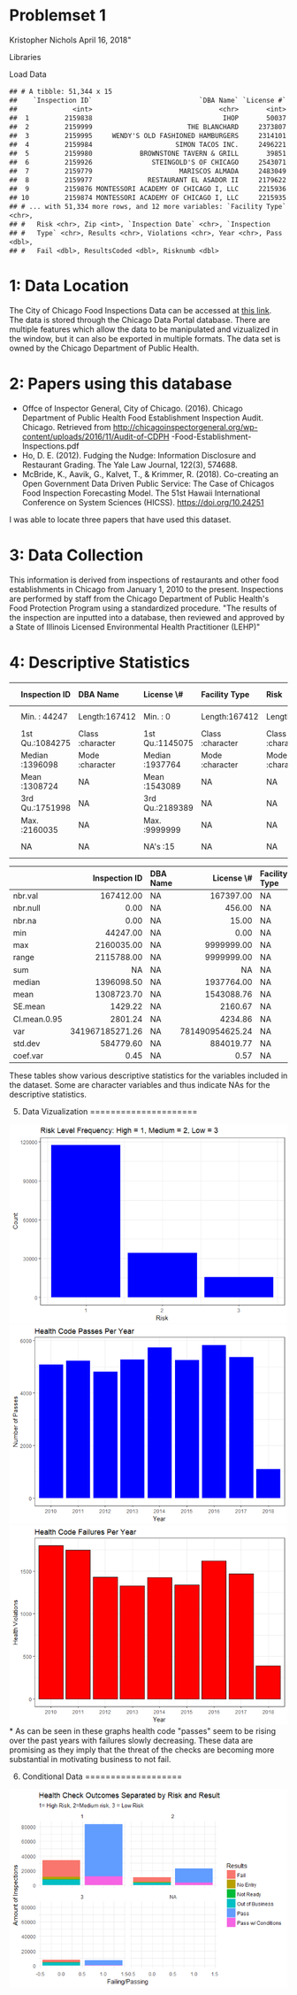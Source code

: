 Problemset 1
================
Kristopher Nichols
April 16, 2018"

Libraries

Load Data

    ## # A tibble: 51,344 x 15
    ##    `Inspection ID`                           `DBA Name` `License #`
    ##              <int>                                <chr>       <int>
    ##  1         2159838                                 IHOP       50037
    ##  2         2159999                        THE BLANCHARD     2373807
    ##  3         2159995     WENDY'S OLD FASHIONED HAMBURGERS     2314101
    ##  4         2159984                     SIMON TACOS INC.     2496221
    ##  5         2159980            BROWNSTONE TAVERN & GRILL       39851
    ##  6         2159926               STEINGOLD'S OF CHICAGO     2543071
    ##  7         2159779                      MARISCOS ALMADA     2483049
    ##  8         2159977              RESTAURANT EL ASADOR II     2179622
    ##  9         2159876 MONTESSORI ACADEMY OF CHICAGO I, LLC     2215936
    ## 10         2159874 MONTESSORI ACADEMY OF CHICAGO I, LLC     2215935
    ## # ... with 51,334 more rows, and 12 more variables: `Facility Type` <chr>,
    ## #   Risk <chr>, Zip <int>, `Inspection Date` <chr>, `Inspection
    ## #   Type` <chr>, Results <chr>, Violations <chr>, Year <chr>, Pass <dbl>,
    ## #   Fail <dbl>, ResultsCoded <dbl>, Risknumb <dbl>

1: Data Location
================

The City of Chicago Food Inspections Data can be accessed at [this link](https://data.cityofchicago.org/Health-Human-Services/Food-Inspections/4ijn-s7e5/data). The data is stored through the Chicago Data Portal database. There are multiple features which allow the data to be manipulated and vizualized in the window, but it can also be exported in multiple formats. The data set is owned by the Chicago Department of Public Health.

2: Papers using this database
=============================

-   Offce of Inspector General, City of Chicago. (2016). Chicago Department of Public Health Food Establishment Inspection Audit. Chicago. Retrieved from <http://chicagoinspectorgeneral.org/wp-content/uploads/2016/11/Audit-of-CDPH> -Food-Establishment-Inspections.pdf
-   Ho, D. E. (2012). Fudging the Nudge: Information Disclosure and Restaurant Grading. The Yale Law Journal, 122(3), 574688.
-   McBride, K., Aavik, G., Kalvet, T., & Krimmer, R. (2018). Co-creating an Open Government Data Driven Public Service: The Case of Chicagos Food Inspection Forecasting Model. The 51st Hawaii International Conference on System Sciences (HICSS). <https://doi.org/10.24251>

I was able to locate three papers that have used this dataset.

3: Data Collection
==================

This information is derived from inspections of restaurants and other food establishments in Chicago from January 1, 2010 to the present. Inspections are performed by staff from the Chicago Department of Public Health's Food Protection Program using a standardized procedure. "The results of the inspection are inputted into a database, then reviewed and approved by a State of Illinois Licensed Environmental Health Practitioner (LEHP)"

4: Descriptive Statistics
=========================

<table class="table table-striped" style="width: auto !important; ">
<thead>
<tr>
<th style="text-align:left;">
</th>
<th style="text-align:left;">
Inspection ID
</th>
<th style="text-align:left;">
DBA Name
</th>
<th style="text-align:left;">
License \#
</th>
<th style="text-align:left;">
Facility Type
</th>
<th style="text-align:left;">
     Risk </th>

<th style="text-align:left;">
      Zip </th>

<th style="text-align:left;">
Inspection Date
</th>
<th style="text-align:left;">
Inspection Type
</th>
<th style="text-align:left;">
Results
</th>
<th style="text-align:left;">
Violations
</th>
<th style="text-align:left;">
     Year </th>

<th style="text-align:left;">
      Pass </th>

<th style="text-align:left;">
      Fail </th>

<th style="text-align:left;">
ResultsCoded
</th>
<th style="text-align:left;">
    Risknumb </th>

</tr>
</thead>
<tbody>
<tr>
<td style="text-align:left;">
</td>
<td style="text-align:left;">
Min. : 44247
</td>
<td style="text-align:left;">
Length:167412
</td>
<td style="text-align:left;">
Min. : 0
</td>
<td style="text-align:left;">
Length:167412
</td>
<td style="text-align:left;">
Length:167412
</td>
<td style="text-align:left;">
Min. :60007
</td>
<td style="text-align:left;">
Length:167412
</td>
<td style="text-align:left;">
Length:167412
</td>
<td style="text-align:left;">
Length:167412
</td>
<td style="text-align:left;">
Length:167412
</td>
<td style="text-align:left;">
Length:167412
</td>
<td style="text-align:left;">
Min. :0
</td>
<td style="text-align:left;">
Min. :0
</td>
<td style="text-align:left;">
Min. :1
</td>
<td style="text-align:left;">
Min. :1
</td>
</tr>
<tr>
<td style="text-align:left;">
</td>
<td style="text-align:left;">
1st Qu.:1084275
</td>
<td style="text-align:left;">
Class :character
</td>
<td style="text-align:left;">
1st Qu.:1145075
</td>
<td style="text-align:left;">
Class :character
</td>
<td style="text-align:left;">
Class :character
</td>
<td style="text-align:left;">
1st Qu.:60614
</td>
<td style="text-align:left;">
Class :character
</td>
<td style="text-align:left;">
Class :character
</td>
<td style="text-align:left;">
Class :character
</td>
<td style="text-align:left;">
Class :character
</td>
<td style="text-align:left;">
Class :character
</td>
<td style="text-align:left;">
1st Qu.:0
</td>
<td style="text-align:left;">
1st Qu.:0
</td>
<td style="text-align:left;">
1st Qu.:1
</td>
<td style="text-align:left;">
1st Qu.:1
</td>
</tr>
<tr>
<td style="text-align:left;">
</td>
<td style="text-align:left;">
Median :1396098
</td>
<td style="text-align:left;">
Mode :character
</td>
<td style="text-align:left;">
Median :1937764
</td>
<td style="text-align:left;">
Mode :character
</td>
<td style="text-align:left;">
Mode :character
</td>
<td style="text-align:left;">
Median :60625
</td>
<td style="text-align:left;">
Mode :character
</td>
<td style="text-align:left;">
Mode :character
</td>
<td style="text-align:left;">
Mode :character
</td>
<td style="text-align:left;">
Mode :character
</td>
<td style="text-align:left;">
Mode :character
</td>
<td style="text-align:left;">
Median :1
</td>
<td style="text-align:left;">
Median :0
</td>
<td style="text-align:left;">
Median :1
</td>
<td style="text-align:left;">
Median :1
</td>
</tr>
<tr>
<td style="text-align:left;">
</td>
<td style="text-align:left;">
Mean :1308724
</td>
<td style="text-align:left;">
NA
</td>
<td style="text-align:left;">
Mean :1543089
</td>
<td style="text-align:left;">
NA
</td>
<td style="text-align:left;">
NA
</td>
<td style="text-align:left;">
Mean :60629
</td>
<td style="text-align:left;">
NA
</td>
<td style="text-align:left;">
NA
</td>
<td style="text-align:left;">
NA
</td>
<td style="text-align:left;">
NA
</td>
<td style="text-align:left;">
NA
</td>
<td style="text-align:left;">
Mean :1
</td>
<td style="text-align:left;">
Mean :0
</td>
<td style="text-align:left;">
Mean :2
</td>
<td style="text-align:left;">
Mean :1
</td>
</tr>
<tr>
<td style="text-align:left;">
</td>
<td style="text-align:left;">
3rd Qu.:1751998
</td>
<td style="text-align:left;">
NA
</td>
<td style="text-align:left;">
3rd Qu.:2189389
</td>
<td style="text-align:left;">
NA
</td>
<td style="text-align:left;">
NA
</td>
<td style="text-align:left;">
3rd Qu.:60643
</td>
<td style="text-align:left;">
NA
</td>
<td style="text-align:left;">
NA
</td>
<td style="text-align:left;">
NA
</td>
<td style="text-align:left;">
NA
</td>
<td style="text-align:left;">
NA
</td>
<td style="text-align:left;">
3rd Qu.:1
</td>
<td style="text-align:left;">
3rd Qu.:0
</td>
<td style="text-align:left;">
3rd Qu.:4
</td>
<td style="text-align:left;">
3rd Qu.:2
</td>
</tr>
<tr>
<td style="text-align:left;">
</td>
<td style="text-align:left;">
Max. :2160035
</td>
<td style="text-align:left;">
NA
</td>
<td style="text-align:left;">
Max. :9999999
</td>
<td style="text-align:left;">
NA
</td>
<td style="text-align:left;">
NA
</td>
<td style="text-align:left;">
Max. :60827
</td>
<td style="text-align:left;">
NA
</td>
<td style="text-align:left;">
NA
</td>
<td style="text-align:left;">
NA
</td>
<td style="text-align:left;">
NA
</td>
<td style="text-align:left;">
NA
</td>
<td style="text-align:left;">
Max. :1
</td>
<td style="text-align:left;">
Max. :1
</td>
<td style="text-align:left;">
Max. :6
</td>
<td style="text-align:left;">
Max. :3
</td>
</tr>
<tr>
<td style="text-align:left;">
</td>
<td style="text-align:left;">
NA
</td>
<td style="text-align:left;">
NA
</td>
<td style="text-align:left;">
NA's :15
</td>
<td style="text-align:left;">
NA
</td>
<td style="text-align:left;">
NA
</td>
<td style="text-align:left;">
NA's :72
</td>
<td style="text-align:left;">
NA
</td>
<td style="text-align:left;">
NA
</td>
<td style="text-align:left;">
NA
</td>
<td style="text-align:left;">
NA
</td>
<td style="text-align:left;">
NA
</td>
<td style="text-align:left;">
NA's :61
</td>
<td style="text-align:left;">
NA's :61
</td>
<td style="text-align:left;">
NA's :61
</td>
<td style="text-align:left;">
NA's :88
</td>
</tr>
</tbody>
</table>
<table class="table table-striped" style="width: auto !important; ">
<thead>
<tr>
<th style="text-align:left;">
</th>
<th style="text-align:right;">
Inspection ID
</th>
<th style="text-align:left;">
DBA Name
</th>
<th style="text-align:right;">
License \#
</th>
<th style="text-align:left;">
Facility Type
</th>
<th style="text-align:left;">
Risk
</th>
<th style="text-align:right;">
Zip
</th>
<th style="text-align:left;">
Inspection Date
</th>
<th style="text-align:left;">
Inspection Type
</th>
<th style="text-align:left;">
Results
</th>
<th style="text-align:left;">
Violations
</th>
<th style="text-align:left;">
Year
</th>
<th style="text-align:right;">
Pass
</th>
<th style="text-align:right;">
Fail
</th>
<th style="text-align:right;">
ResultsCoded
</th>
<th style="text-align:right;">
Risknumb
</th>
</tr>
</thead>
<tbody>
<tr>
<td style="text-align:left;">
nbr.val
</td>
<td style="text-align:right;">
167412.00
</td>
<td style="text-align:left;">
NA
</td>
<td style="text-align:right;">
167397.00
</td>
<td style="text-align:left;">
NA
</td>
<td style="text-align:left;">
NA
</td>
<td style="text-align:right;">
167340.00
</td>
<td style="text-align:left;">
NA
</td>
<td style="text-align:left;">
NA
</td>
<td style="text-align:left;">
NA
</td>
<td style="text-align:left;">
NA
</td>
<td style="text-align:left;">
NA
</td>
<td style="text-align:right;">
167351.00
</td>
<td style="text-align:right;">
167351.00
</td>
<td style="text-align:right;">
167351.00
</td>
<td style="text-align:right;">
167324.00
</td>
</tr>
<tr>
<td style="text-align:left;">
nbr.null
</td>
<td style="text-align:right;">
0.00
</td>
<td style="text-align:left;">
NA
</td>
<td style="text-align:right;">
456.00
</td>
<td style="text-align:left;">
NA
</td>
<td style="text-align:left;">
NA
</td>
<td style="text-align:right;">
0.00
</td>
<td style="text-align:left;">
NA
</td>
<td style="text-align:left;">
NA
</td>
<td style="text-align:left;">
NA
</td>
<td style="text-align:left;">
NA
</td>
<td style="text-align:left;">
NA
</td>
<td style="text-align:right;">
53415.00
</td>
<td style="text-align:right;">
134910.00
</td>
<td style="text-align:right;">
0.00
</td>
<td style="text-align:right;">
0.00
</td>
</tr>
<tr>
<td style="text-align:left;">
nbr.na
</td>
<td style="text-align:right;">
0.00
</td>
<td style="text-align:left;">
NA
</td>
<td style="text-align:right;">
15.00
</td>
<td style="text-align:left;">
NA
</td>
<td style="text-align:left;">
NA
</td>
<td style="text-align:right;">
72.00
</td>
<td style="text-align:left;">
NA
</td>
<td style="text-align:left;">
NA
</td>
<td style="text-align:left;">
NA
</td>
<td style="text-align:left;">
NA
</td>
<td style="text-align:left;">
NA
</td>
<td style="text-align:right;">
61.00
</td>
<td style="text-align:right;">
61.00
</td>
<td style="text-align:right;">
61.00
</td>
<td style="text-align:right;">
88.00
</td>
</tr>
<tr>
<td style="text-align:left;">
min
</td>
<td style="text-align:right;">
44247.00
</td>
<td style="text-align:left;">
NA
</td>
<td style="text-align:right;">
0.00
</td>
<td style="text-align:left;">
NA
</td>
<td style="text-align:left;">
NA
</td>
<td style="text-align:right;">
60007.00
</td>
<td style="text-align:left;">
NA
</td>
<td style="text-align:left;">
NA
</td>
<td style="text-align:left;">
NA
</td>
<td style="text-align:left;">
NA
</td>
<td style="text-align:left;">
NA
</td>
<td style="text-align:right;">
0.00
</td>
<td style="text-align:right;">
0.00
</td>
<td style="text-align:right;">
1.00
</td>
<td style="text-align:right;">
1.00
</td>
</tr>
<tr>
<td style="text-align:left;">
max
</td>
<td style="text-align:right;">
2160035.00
</td>
<td style="text-align:left;">
NA
</td>
<td style="text-align:right;">
9999999.00
</td>
<td style="text-align:left;">
NA
</td>
<td style="text-align:left;">
NA
</td>
<td style="text-align:right;">
60827.00
</td>
<td style="text-align:left;">
NA
</td>
<td style="text-align:left;">
NA
</td>
<td style="text-align:left;">
NA
</td>
<td style="text-align:left;">
NA
</td>
<td style="text-align:left;">
NA
</td>
<td style="text-align:right;">
1.00
</td>
<td style="text-align:right;">
1.00
</td>
<td style="text-align:right;">
6.00
</td>
<td style="text-align:right;">
3.00
</td>
</tr>
<tr>
<td style="text-align:left;">
range
</td>
<td style="text-align:right;">
2115788.00
</td>
<td style="text-align:left;">
NA
</td>
<td style="text-align:right;">
9999999.00
</td>
<td style="text-align:left;">
NA
</td>
<td style="text-align:left;">
NA
</td>
<td style="text-align:right;">
820.00
</td>
<td style="text-align:left;">
NA
</td>
<td style="text-align:left;">
NA
</td>
<td style="text-align:left;">
NA
</td>
<td style="text-align:left;">
NA
</td>
<td style="text-align:left;">
NA
</td>
<td style="text-align:right;">
1.00
</td>
<td style="text-align:right;">
1.00
</td>
<td style="text-align:right;">
5.00
</td>
<td style="text-align:right;">
2.00
</td>
</tr>
<tr>
<td style="text-align:left;">
sum
</td>
<td style="text-align:right;">
NA
</td>
<td style="text-align:left;">
NA
</td>
<td style="text-align:right;">
NA
</td>
<td style="text-align:left;">
NA
</td>
<td style="text-align:left;">
NA
</td>
<td style="text-align:right;">
NA
</td>
<td style="text-align:left;">
NA
</td>
<td style="text-align:left;">
NA
</td>
<td style="text-align:left;">
NA
</td>
<td style="text-align:left;">
NA
</td>
<td style="text-align:left;">
NA
</td>
<td style="text-align:right;">
113936.00
</td>
<td style="text-align:right;">
32441.00
</td>
<td style="text-align:right;">
404492.00
</td>
<td style="text-align:right;">
232661.00
</td>
</tr>
<tr>
<td style="text-align:left;">
median
</td>
<td style="text-align:right;">
1396098.50
</td>
<td style="text-align:left;">
NA
</td>
<td style="text-align:right;">
1937764.00
</td>
<td style="text-align:left;">
NA
</td>
<td style="text-align:left;">
NA
</td>
<td style="text-align:right;">
60625.00
</td>
<td style="text-align:left;">
NA
</td>
<td style="text-align:left;">
NA
</td>
<td style="text-align:left;">
NA
</td>
<td style="text-align:left;">
NA
</td>
<td style="text-align:left;">
NA
</td>
<td style="text-align:right;">
1.00
</td>
<td style="text-align:right;">
0.00
</td>
<td style="text-align:right;">
1.00
</td>
<td style="text-align:right;">
1.00
</td>
</tr>
<tr>
<td style="text-align:left;">
mean
</td>
<td style="text-align:right;">
1308723.70
</td>
<td style="text-align:left;">
NA
</td>
<td style="text-align:right;">
1543088.76
</td>
<td style="text-align:left;">
NA
</td>
<td style="text-align:left;">
NA
</td>
<td style="text-align:right;">
60629.06
</td>
<td style="text-align:left;">
NA
</td>
<td style="text-align:left;">
NA
</td>
<td style="text-align:left;">
NA
</td>
<td style="text-align:left;">
NA
</td>
<td style="text-align:left;">
NA
</td>
<td style="text-align:right;">
0.68
</td>
<td style="text-align:right;">
0.19
</td>
<td style="text-align:right;">
2.42
</td>
<td style="text-align:right;">
1.39
</td>
</tr>
<tr>
<td style="text-align:left;">
SE.mean
</td>
<td style="text-align:right;">
1429.22
</td>
<td style="text-align:left;">
NA
</td>
<td style="text-align:right;">
2160.67
</td>
<td style="text-align:left;">
NA
</td>
<td style="text-align:left;">
NA
</td>
<td style="text-align:right;">
0.06
</td>
<td style="text-align:left;">
NA
</td>
<td style="text-align:left;">
NA
</td>
<td style="text-align:left;">
NA
</td>
<td style="text-align:left;">
NA
</td>
<td style="text-align:left;">
NA
</td>
<td style="text-align:right;">
0.00
</td>
<td style="text-align:right;">
0.00
</td>
<td style="text-align:right;">
0.00
</td>
<td style="text-align:right;">
0.00
</td>
</tr>
<tr>
<td style="text-align:left;">
CI.mean.0.95
</td>
<td style="text-align:right;">
2801.24
</td>
<td style="text-align:left;">
NA
</td>
<td style="text-align:right;">
4234.86
</td>
<td style="text-align:left;">
NA
</td>
<td style="text-align:left;">
NA
</td>
<td style="text-align:right;">
0.11
</td>
<td style="text-align:left;">
NA
</td>
<td style="text-align:left;">
NA
</td>
<td style="text-align:left;">
NA
</td>
<td style="text-align:left;">
NA
</td>
<td style="text-align:left;">
NA
</td>
<td style="text-align:right;">
0.00
</td>
<td style="text-align:right;">
0.00
</td>
<td style="text-align:right;">
0.01
</td>
<td style="text-align:right;">
0.00
</td>
</tr>
<tr>
<td style="text-align:left;">
var
</td>
<td style="text-align:right;">
341967185271.26
</td>
<td style="text-align:left;">
NA
</td>
<td style="text-align:right;">
781490954625.24
</td>
<td style="text-align:left;">
NA
</td>
<td style="text-align:left;">
NA
</td>
<td style="text-align:right;">
506.41
</td>
<td style="text-align:left;">
NA
</td>
<td style="text-align:left;">
NA
</td>
<td style="text-align:left;">
NA
</td>
<td style="text-align:left;">
NA
</td>
<td style="text-align:left;">
NA
</td>
<td style="text-align:right;">
0.22
</td>
<td style="text-align:right;">
0.16
</td>
<td style="text-align:right;">
3.96
</td>
<td style="text-align:right;">
0.42
</td>
</tr>
<tr>
<td style="text-align:left;">
std.dev
</td>
<td style="text-align:right;">
584779.60
</td>
<td style="text-align:left;">
NA
</td>
<td style="text-align:right;">
884019.77
</td>
<td style="text-align:left;">
NA
</td>
<td style="text-align:left;">
NA
</td>
<td style="text-align:right;">
22.50
</td>
<td style="text-align:left;">
NA
</td>
<td style="text-align:left;">
NA
</td>
<td style="text-align:left;">
NA
</td>
<td style="text-align:left;">
NA
</td>
<td style="text-align:left;">
NA
</td>
<td style="text-align:right;">
0.47
</td>
<td style="text-align:right;">
0.40
</td>
<td style="text-align:right;">
1.99
</td>
<td style="text-align:right;">
0.65
</td>
</tr>
<tr>
<td style="text-align:left;">
coef.var
</td>
<td style="text-align:right;">
0.45
</td>
<td style="text-align:left;">
NA
</td>
<td style="text-align:right;">
0.57
</td>
<td style="text-align:left;">
NA
</td>
<td style="text-align:left;">
NA
</td>
<td style="text-align:right;">
0.00
</td>
<td style="text-align:left;">
NA
</td>
<td style="text-align:left;">
NA
</td>
<td style="text-align:left;">
NA
</td>
<td style="text-align:left;">
NA
</td>
<td style="text-align:left;">
NA
</td>
<td style="text-align:right;">
0.68
</td>
<td style="text-align:right;">
2.04
</td>
<td style="text-align:right;">
0.82
</td>
<td style="text-align:right;">
0.47
</td>
</tr>
</tbody>
</table>
These tables show various descriptive statistics for the variables included in the dataset. Some are character variables and thus indicate NAs for the descriptive statistics.

5. Data Vizualization
=====================

![](Problemset_1_-_Kris_Nichols_files/figure-markdown_github-ascii_identifiers/unnamed-chunk-1-1.png)![](Problemset_1_-_Kris_Nichols_files/figure-markdown_github-ascii_identifiers/unnamed-chunk-1-2.png)![](Problemset_1_-_Kris_Nichols_files/figure-markdown_github-ascii_identifiers/unnamed-chunk-1-3.png) \* As can be seen in these graphs health code "passes" seem to be rising over the past years with failures slowly decreasing. These data are promising as they imply that the threat of the checks are becoming more substantial in motivating business to not fail.

6. Conditional Data
===================

![](Problemset_1_-_Kris_Nichols_files/figure-markdown_github-ascii_identifiers/unnamed-chunk-2-1.png)
